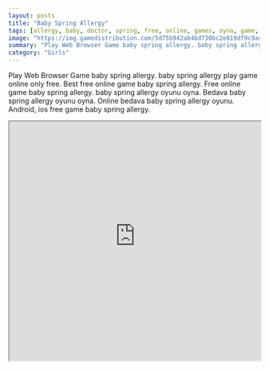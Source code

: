 ```yaml
---
layout: posts
title: "Baby Spring Allergy"
tags: [allergy, baby, doctor, spring, free, online, games, oyna, game, free, games, play, play, games]
image: "https://img.gamedistribution.com/5d75b942ab4bd730bc2e819df9c9a4b5.jpg"
summary: "Play Web Browser Game baby spring allergy. baby spring allergy play game online only free. Best free online game baby spring allergy. Free online game baby spring allergy. baby spring allergy oyunu oyna. Bedava baby spring allergy oyunu oyna. Online bedava baby spring allergy oyunu. Android, ios free game baby spring allergy."
category: "Girls"
---
```


Play Web Browser Game baby spring allergy. baby spring allergy play game online only free. Best free online game baby spring allergy. Free online game baby spring allergy. baby spring allergy oyunu oyna. Bedava baby spring allergy oyunu oyna. Online bedava baby spring allergy oyunu. Android, ios free game baby spring allergy.

<iframe width="100%" height="480px;" src="https://flash.gamedistribution.com?game=5d75b942ab4bd730bc2e819df9c9a4b5"></iframe>